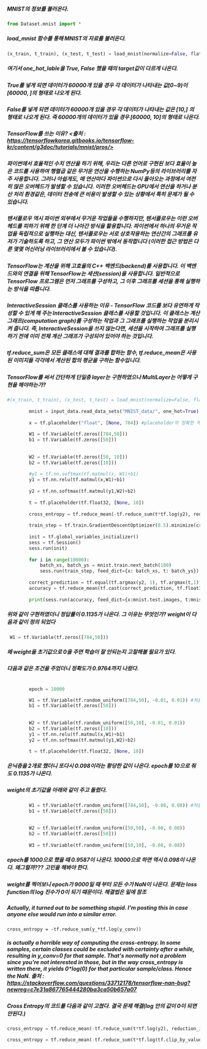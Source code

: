 ##### MNIST의 정보를 불러온다.
```python
from Dataset.mnist import *
```

##### load_mnist 함수를 통해 MNIST의 자료를 불러온다.
```python
(x_train, t_train), (x_test, t_test) = load_mnist(normalize=False, flatten=True, one_hot_label=True)
```

##### 여기서 one_hot_lable을 True, False 했을 때의 target값이 다르게 나온다.
##### True를 넣게 되면 데이터가 60000개 있을 경우 각 데이터가 나타내는 값(0~9)이 [60000, ]의 형태로 나오게 된다.

##### False를 넣게 되면 데이터가 60000개 있을 경우 각 데이터가 나타내는 값은 [10,] 의 형태로 나오게 된다. 즉 60000개의 데이터가 있을 경우 [60000, 10]의 형태로 나온다.

##### TensorFlow를 쓰는 이유? <출처 : https://tensorflowkorea.gitbooks.io/tensorflow-kr/content/g3doc/tutorials/mnist/pros/>
##### 파이썬에서 효율적인 수치 연산을 하기 위해, 우리는 다른 언어로 구현된 보다 효율이 높은 코드를 사용하여 행렬곱 같은 무거운 연산을 수행하는 NumPy등의 라이브러리를 자주 사용합니다. 그러나 아쉽게도, 매 연산마다 파이썬으로 다시 돌아오는 과정에서 여전히 많은 오버헤드가 발생할 수 있습니다. 이러한 오버헤드는 GPU에서 연산을 하거나 분산 처리 환경같은, 데이터 전송에 큰 비용이 발생할 수 있는 상황에서 특히 문제가 될 수 있습니다.
##### 텐서플로우 역시 파이썬 외부에서 무거운 작업들을 수행하지만, 텐서플로우는 이런 오버헤드를 피하기 위해 한 단계 더 나아간 방식을 활용합니다. 파이썬에서 하나의 무거운 작업을 독립적으로 실행하는 대신, 텐서플로우는 서로 상호작용하는 연산간의 그래프를 유저가 기술하도록 하고, 그 연산 모두가 파이썬 밖에서 동작합니다 (이러한 접근 방법은 다른 몇몇 머신러닝 라이브러리에서 볼 수 있습니다).
##### TensorFlow는 계산을 위해 고효율의 C++ 백엔드(backend)를 사용합니다. 이 백엔드와의 연결을 위해 TensorFlow는 세션(session)을 사용합니다. 일반적으로 TensorFlow 프로그램은 먼저 그래프를 구성하고, 그 이후 그래프를 세션을 통해 실행하는 방식을 따릅니다. 
##### InteractiveSession 클래스를 사용하는 이유 - TensorFlow 코드를 보다 유연하게 작성할 수 있게 해 주는 InteractiveSession 클래스를 사용할 것입니다. 이 클래스는 계산 그래프(computation graph)를 구성하는 작업과 그 그래프를 실행하는 작업을 분리시켜 줍니다. 즉, InteractiveSession을 쓰지 않는다면, 세션을 시작하여 그래프를 실행하기 전에 이미 전체 계산 그래프가 구성되어 있어야 하는 것입니다.

##### tf.reduce_sum은 모든 클래스에 대해 결과를 합하는 함수, tf.reduce_mean은 사용된 이미지들 각각에서 계산된 합의 평균을 구하는 함수입니다.


##### TensorFlow를 써서 간단하게 단일층 layer는 구현하였으나 MultiLayer는 어떻게 구현을 해야하는가?
```python
#(x_train, t_train), (x_test, t_test) = load_mnist(normalize=False, flatten=True, one_hot_label=True)
        
        mnist = input_data.read_data_sets("MNIST_data/", one_hot=True)
        
        x = tf.placeholder("float", [None, 784]) #placeholder의 정확한 역할은 무엇인가?
        
        W1 = tf.Variable(tf.zeros([784,50]))
        b1 = tf.Variable(tf.zeros([50]))
        
        
        W2 = tf.Variable(tf.zeros([50, 10]))
        b2 = tf.Variable(tf.zeros([10]))
        
        #y1 = tf.nn.softmax(tf.matmul(x, W1)+b1)
        y1 = tf.nn.relu(tf.matmul(x,W1)+b1)
        
        y2 = tf.nn.softmax(tf.matmul(y1,W2)+b2) 
        
        t = tf.placeholder(tf.float32, [None, 10])
         
        cross_entropy = tf.reduce_mean(-tf.reduce_sum(t*tf.log(y2), reduction_indices=[1]))
         
        train_step = tf.train.GradientDescentOptimizer(0.5).minimize(cross_entropy)
             
        init = tf.global_variables_initializer()
        sess = tf.Session()
        sess.run(init)
         
        for i in range(10000):
            batch_xs, batch_ys = mnist.train.next_batch(100)
            sess.run(train_step, feed_dict={x: batch_xs, t: batch_ys})
             
        correct_prediction = tf.equal(tf.argmax(y2, 1), tf.argmax(t,1))
        accuracy = tf.reduce_mean(tf.cast(correct_prediction, tf.float32))
         
        print(sess.run(accuracy, feed_dict={x:mnist.test.images, t:mnist.test.labels})) #placeholder에 저장한 값을 run할 때 넣어준다.
```
##### 위와 같이 구현하였더니 정답률이 0.1135가 나온다. 그 이유는 무엇인가? weight이 다음과 같이 정의 되었다
```python
 W1 = tf.Variable(tf.zeros([784,50]))
 ```
##### 왜 weight을 초기값으로 0을 주면 학습이 잘 안되는지 고찰해볼 필요가 있다.

##### 다음과 같은 조건을 주었더니 정확도가 0.9764까지 나왔다.
```python

        epoch = 10000

        W1 = tf.Variable(tf.random_uniform([784,50], -0.01, 0.01)) #처음에 weight를 tf.zeros[784,50] 하는 것보다 값이 훨씬 잘 나옴, 초기값의 중요성
        b1 = tf.Variable(tf.zeros([50]))
        
        
        W2 = tf.Variable(tf.random_uniform([50,10], -0.01, 0.01))
        b2 = tf.Variable(tf.zeros([10]))
        y1 = tf.nn.relu(tf.matmul(x,W1)+b1)
        y2 = tf.nn.softmax(tf.matmul(y1,W2)+b2)

        t = tf.placeholder(tf.float32, [None, 10])
```

##### 은닉층을 2개로 했더니 또다시 0.098이라는 황당한 값이 나온다. epoch를 10으로 줘도 0.1135가 나온다.
##### weight의 초기값을 아래와 같이 주고 돌렸다.
```python
        W1 = tf.Variable(tf.random_uniform([784,50], -0.08, 0.08)) #처음에 weight를 tf.zeros[784,50] 하는 것보다 값이 훨씬 잘 나옴, 초기값의 중요성
        b1 = tf.Variable(tf.zeros([50]))
        
        
        W2 = tf.Variable(tf.random_uniform([50,50], -0.08, 0.08))
        b2 = tf.Variable(tf.zeros([50]))
        
        W3 = tf.Variable(tf.random_uniform([50,10], -0.08, 0.08))
```
##### epoch를 1000으로 했을 때 0.9587이 나온다. 10000으로 하면 역시 0.098이 나온다. 왜그럴까??? 고민을 해봐야 한다.
##### weight를 찍어보니 epoch가 9000일 때 부터 모든 수가 NaN이 나온다. 문제는 loss function의 log 진수가 0이 되기 때문이다. 해결법은 밑에 참조
##### Actually, it turned out to be something stupid. I'm posting this in case anyone else would run into a similar error.
```
cross_entropy = -tf.reduce_sum(y_*tf.log(y_conv))
```
##### is actually a horrible way of computing the cross-entropy. In some samples, certain classes could be excluded with certainty after a while, resulting in y_conv=0 for that sample. That's normally not a problem since you're not interested in those, but in the way cross_entropy is written there, it yields 0*log(0) for that particular sample/class. Hence the NaN. 출처 : https://stackoverflow.com/questions/33712178/tensorflow-nan-bug?newreg=c7e31a867765444280ba3ca50b657a07

##### Cross Entropy의 코드를 다음과 같이 고쳤다. 결국 문제 해결(log 안의 값이 0이 되면 안된다.)
```python
cross_entropy = tf.reduce_mean(-tf.reduce_sum(t*tf.log(y2), reduction_indices=[1]))

cross_entropy = tf.reduce_mean(-tf.reduce_sum(t*tf.log(tf.clip_by_value(y3, 1e-10, 1.0)), reduction_indices=[1]))
 ```